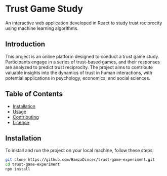 # Trust Game Study

An interactive web application developed in React to study trust reciprocity using machine learning algorithms.

## Introduction

This project is an online platform designed to conduct a trust game study. Participants engage in a series of trust-based games, and their responses are analyzed to predict trust reciprocity. The project aims to contribute valuable insights into the dynamics of trust in human interactions, with potential applications in psychology, economics, and social sciences.

## Table of Contents

- [Installation](#installation)
- [Usage](#usage)
- [Contributing](#contributing)
- [License](#license)

## Installation

To install and run the project on your local machine, follow these steps:

```bash
git clone https://github.com/HamzaDincer/trust-game-experiment.git
cd trust-game-experiment
npm install


